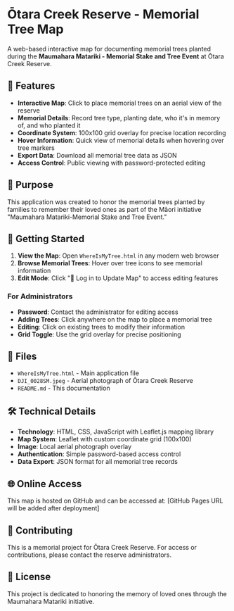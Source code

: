 # Ōtara Creek Reserve - Memorial Tree Map

A web-based interactive map for documenting memorial trees planted during the **Maumahara Matariki - Memorial Stake and Tree Event** at Ōtara Creek Reserve.

## 🌳 Features

- **Interactive Map**: Click to place memorial trees on an aerial view of the reserve
- **Memorial Details**: Record tree type, planting date, who it's in memory of, and who planted it
- **Coordinate System**: 100x100 grid overlay for precise location recording
- **Hover Information**: Quick view of memorial details when hovering over tree markers
- **Export Data**: Download all memorial tree data as JSON
- **Access Control**: Public viewing with password-protected editing

## 🎯 Purpose

This application was created to honor the memorial trees planted by families to remember their loved ones as part of the Māori initiative "Maumahara Matariki-Memorial Stake and Tree Event."

## 🚀 Getting Started

1. **View the Map**: Open `WhereIsMyTree.html` in any modern web browser
2. **Browse Memorial Trees**: Hover over tree icons to see memorial information
3. **Edit Mode**: Click "🔐 Log in to Update Map" to access editing features

### For Administrators

- **Password**: Contact the administrator for editing access
- **Adding Trees**: Click anywhere on the map to place a memorial tree
- **Editing**: Click on existing trees to modify their information
- **Grid Toggle**: Use the grid overlay for precise positioning

## 📁 Files

- `WhereIsMyTree.html` - Main application file
- `DJI_0028SM.jpeg` - Aerial photograph of Ōtara Creek Reserve
- `README.md` - This documentation

## 🛠️ Technical Details

- **Technology**: HTML, CSS, JavaScript with Leaflet.js mapping library
- **Map System**: Leaflet with custom coordinate grid (100x100)
- **Image**: Local aerial photograph overlay
- **Authentication**: Simple password-based access control
- **Data Export**: JSON format for all memorial tree records

## 🌐 Online Access

This map is hosted on GitHub and can be accessed at: [GitHub Pages URL will be added after deployment]

## 🤝 Contributing

This is a memorial project for Ōtara Creek Reserve. For access or contributions, please contact the reserve administrators.

## 📜 License

This project is dedicated to honoring the memory of loved ones through the Maumahara Matariki initiative. 